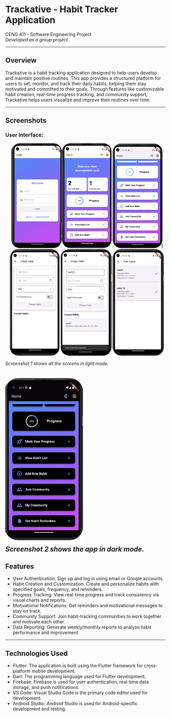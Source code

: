 # Trackative - Habit Tracker Application  
CENG 411 - Software Engineering Project  
*Developed as a group project*

---

## Overview  
Trackative is a habit tracking application designed to help users develop and maintain positive routines. This app provides a structured platform for users to set, monitor, and track their daily habits, helping them stay motivated and committed to their goals. Through features like customizable habit creation, real-time progress tracking, and community support, Trackative helps users visualize and improve their routines over time.

---
## Screenshots

### User Interface:

![Screenshot 1](screenshots/screenshot1.png)  
*Screenshot 1 shows all the screens in light mode.*

![Screenshot 2](screenshots/screenshot2.png)  
*Screenshot 2 shows the app in dark mode.*
---

## Features  
- User Authentication: Sign up and log in using email or Google accounts.  
- Habit Creation and Customization: Create and personalize habits with specified goals, frequency, and reminders.  
- Progress Tracking: View real-time progress and track consistency via visual charts and reports.  
- Motivational Notifications: Get reminders and motivational messages to stay on track.  
- Community Support: Join habit-tracking communities to work together and motivate each other.  
- Data Reporting: Generate weekly/monthly reports to analyze habit performance and improvement.  

---

## Technologies Used  
- Flutter: The application is built using the Flutter framework for cross-platform mobile development.  
- Dart: The programming language used for Flutter development.  
- Firebase: Firebase is used for user authentication, real-time data storage, and push notifications.  
- VS Code: Visual Studio Code is the primary code editor used for development.  
- Android Studio: Android Studio is used for Android-specific development and testing.
